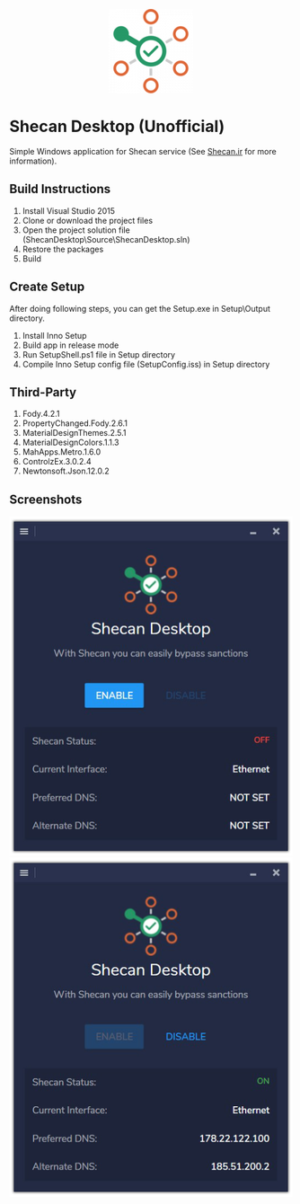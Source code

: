 <p align="center">
<img src="Source/ShecanDesktop/Resources/Images/Original.png" alt="Shecan Logo"/>
</p>

# Shecan Desktop (Unofficial)

Simple Windows application for Shecan service (See [Shecan.ir](https://shecan.ir) for more information).

## Build Instructions

1. Install Visual Studio 2015
2. Clone or download the project files
3. Open the project solution file (ShecanDesktop\Source\ShecanDesktop.sln)
4. Restore the packages
5. Build

## Create Setup

After doing following steps, you can get the Setup.exe in Setup\Output directory.

1. Install Inno Setup
2. Build app in release mode
3. Run SetupShell.ps1 file in Setup directory
4. Compile Inno Setup config file (SetupConfig.iss) in Setup directory


## Third-Party

1. Fody.4.2.1
2. PropertyChanged.Fody.2.6.1
3. MaterialDesignThemes.2.5.1
4. MaterialDesignColors.1.1.3
5. MahApps.Metro.1.6.0
6. ControlzEx.3.0.2.4
7. Newtonsoft.Json.12.0.2

## Screenshots

<p align="center">
<img src="Docs/Shecan-Off.png" alt="Shecan Off"/>
<img src="Docs/Shecan-On.png" alt="Shecan On"/>
</p>